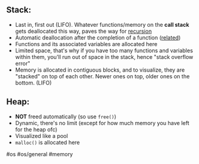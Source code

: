 ## Stack:
- Last in, first out (LIFO). Whatever functions/memory on the **call stack** gets deallocated this way, paves the way for [recursion]()
- Automatic deallocation after the completion of a function ([related](obsidian://open?vault=Computers%20-%20Infinity%20Stones&file=C%2FConceptual%2FPassing%20Variables%20Declared%20within%20Function%20as%20Return%20Variables))
- Functions and its associated variables are allocated here
- Limited space, that's why if you have too many functions and variables within them, you'll run out of space in the stack, hence "stack overflow error"
- Memory is allocated in contiguous blocks, and to visualize, they are "stacked" on top of each other. Newer ones on top, older ones on the bottom. (LIFO)

## Heap:
- **NOT** freed automatically (so use `free()`)
- Dynamic, there's no limit (except for how much memory you have left for the heap ofc)
- Visualized like a pool
- `malloc()` is allocated here

#os #os/general #memory